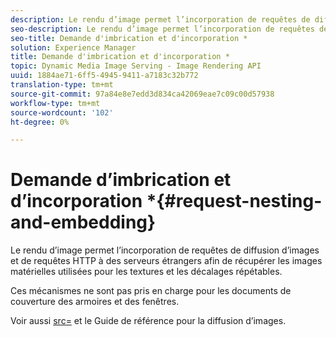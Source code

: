 ```yaml
---
description: Le rendu d’image permet l’incorporation de requêtes de diffusion d’images et de requêtes HTTP à des serveurs étrangers afin de récupérer les images matérielles utilisées pour les textures et les décalages répétables.
seo-description: Le rendu d’image permet l’incorporation de requêtes de diffusion d’images et de requêtes HTTP à des serveurs étrangers afin de récupérer les images matérielles utilisées pour les textures et les décalages répétables.
seo-title: Demande d'imbrication et d'incorporation *
solution: Experience Manager
title: Demande d'imbrication et d'incorporation *
topic: Dynamic Media Image Serving - Image Rendering API
uuid: 1884ae71-6ff5-4945-9411-a7183c32b772
translation-type: tm+mt
source-git-commit: 97a84e8e7edd3d834ca42069eae7c09c00d57938
workflow-type: tm+mt
source-wordcount: '102'
ht-degree: 0%

---
```



# Demande d’imbrication et d’incorporation *{#request-nesting-and-embedding}

Le rendu d’image permet l’incorporation de requêtes de diffusion d’images et de requêtes HTTP à des serveurs étrangers afin de récupérer les images matérielles utilisées pour les textures et les décalages répétables.

Ces mécanismes ne sont pas pris en charge pour les documents de couverture des armoires et des fenêtres.

Voir aussi [src=](../../../../../../ir-api/http-protocol/image-rendering-api-ref/c-ir-http-protocol-ref/c-ir-http-protocol-command-reference/r-ir-src.md#reference-62c98abad22149d68d405ed6aaff8272) et le Guide de référence pour la diffusion d’images.
